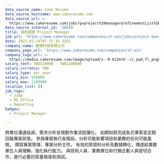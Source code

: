 ```yaml
---
data_source_name: Cake Resume
data_source_hostname: www.cakeresume.com
data_source_url: >-
  https://www.cakeresume.com/jobs?q=project%20manager&refinementList%5Blang_name%5D%5B0%5D=English&refinementList%5Bsalary_type%5D=per_year&range%5Bsalary_range%5D%5Bmin%5D=1000000&page=2
data_source_internal_id: '36619'
title: 項目經理 Project Manager
job_url: 'https://www.cakeresume.com/companies/st-win/jobs/project-manager-4114bd'
date: 2022-02-14T07:37:15.326Z
company_name: 聖勝科技有限公司
company_page_url: 'https://www.cakeresume.com/companies/st-win'
company_logo_url: >-
  https://media.cakeresume.com/image/upload/s--R-KJ2mrK--/c_pad,fl_png8,h_200,w_200/v1653966672/dzaoctwnfg2rfur7y4am.png
salary_text: TWD520000 - TWD1100000
salary_currency: TWD
salary_type: per_year
salary_min: 520000
salary_max: 1100000
location_list: []
job_tags:
  - JIRA
  - MS Office
  - Reporting
badges:
  - Project Manager

---
```


跨單位溝通協调，需求分析並規劃作業流程優化。 如期如質完成各式專案並定期回報專案狀態。 參與專案執行各階段，分析可能影響項目和業務的任何可能風險。 撰寫專案管理、專案分析文件。 有效的將資料分析及數據轉化，傳達給業務單位人員理解，強化執行能力。 與技術人員、業務單位和行銷企劃人員密切合作，進行必要的質量檢查和測試。